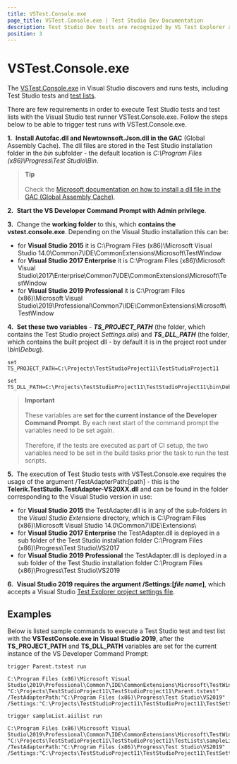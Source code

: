 ```yaml
---
title: VSTest.Console.exe 
page_title: VSTest.Console.exe | Test Studio Dev Documentation
description: Test Studio Dev tests are recognized by VS Test Explorer and could be executed by it. execute Test Studio dev test and test lists via command line with the vstest.console. 
position: 3
---
```

# VSTest.Console.exe

The <a href="https://msdn.microsoft.com/en-us/library/jj155796.aspx" target="_blank">VSTest.Console.exe</a> in Visual Studio discovers and runs tests, including Test Studio tests and <a href="/features/test-execution/test-lists-in-vs-2017-2019" target="_blank">test lists</a>.

There are few requirements in order to execute Test Studio tests and test lists with the Visual Studio test runner VSTest.Console.exe. Follow the steps below to be able to trigger test runs with VSTest.Console.exe.

__1.__&nbsp; __Install Autofac.dll and Newtownsoft.Json.dll in the GAC__ (Global Assembly Cache). The dll files are stored in the Test Studio installation folder in the _bin_ subfolder - the default location is _C:\Program Files (x86)\Progress\Test Studio\Bin_.

> __Tip__
><br>
><br>
> Check the <a href="https://docs.microsoft.com/en-us/dotnet/framework/app-domains/how-to-install-an-assembly-into-the-gac" target="_blank">Microsoft documentation on how to install a dll file in the GAC (Global Assembly Cache)</a>.

__2.__&nbsp; __Start the VS Developer Command Prompt with Admin privilege__.

__3.__&nbsp; Change the __working folder__ to this, which __contains the vstest.console.exe__. Depending on the Visual Studio installation this can be:

* for **Visual Studio 2015** it is C:\Program Files (x86)\Microsoft Visual Studio 14.0\Common7\IDE\CommonExtensions\Microsoft\TestWindow
* for **Visual Studio 2017 Enterprise** it is C:\Program Files (x86)\Microsoft Visual Studio\2017\Enterprise\Common7\IDE\CommonExtensions\Microsoft\TestWindow
* for **Visual Studio 2019 Professional** it is C:\Program Files (x86)\Microsoft Visual Studio\2019\Professional\Common7\IDE\CommonExtensions\Microsoft\TestWindow

__4.__&nbsp; __Set these two variables__ - ***TS_PROJECT_PATH*** (the folder, which contains the Test Studio project _Settings.aiis_) and ***TS_DLL_PATH*** (the folder, which contains the built project dll - by default it is in the project root under _\bin\Debug_).

```
set TS_PROJECT_PATH=C:\Projects\TestStudioProject11\TestStudioProject11

set TS_DLL_PATH=C:\Projects\TestStudioProject11\TestStudioProject11\bin\Debug\TestStudioProject11.dll
```

> __Important__
><br>
><br>
> These variables are __set for the current instance of the Developer Command Prompt__. By each next start of the command prompt the variables need to be set again.
><br>
><br>
> Therefore, if the tests are executed as part of CI setup, the two variables need to be set in the build tasks prior the task to run the test scripts.

__5.__&nbsp; The execution of Test Studio tests with VSTest.Console.exe requires the usage of the argument /TestAdapterPath:[path] - this is the __Telerik.TestStudio.TestAdapter-VS20XX.dll__ and can be found in the folder corresponding to the Visual Studio version in use:

* for **Visual Studio 2015** the TestAdapter.dll is in any of the sub-folders in the *Visual Studio Extensions* directory, which is C:\Program Files (x86)\Microsoft Visual Studio 14.0\Common7\IDE\Extensions\
* for **Visual Studio 2017 Enterprise** the TestAdapter.dll is deployed in a sub folder of the Test Studio installation folder C:\Program Files (x86)\Progress\Test Studio\VS2017
* for **Visual Studio 2019 Professional** the TestAdapter.dll is deployed in a sub folder of the Test Studio installation folder C:\Program Files (x86)\Progress\Test Studio\VS2019

__6.__&nbsp; __Visual Studio 2019 requires the argument /Settings:[_file name_]__, which accepts a Visual Studio <a href="/advanced-topics/project-configuration/test-explorer-settings" target="_blank">Test Explorer project settings file</a>.

## Examples

Below is listed sample commands to execute a Test Studio test and test list with the **VSTestConsole.exe in Visual Studio 2019**, after the **TS\_PROJECT\_PATH** and **TS\_DLL\_PATH** variables are set for the current instance of the VS Developer Command Prompt:

```
trigger Parent.tstest run

C:\Program Files (x86)\Microsoft Visual Studio\2019\Professional\Common7\IDE\CommonExtensions\Microsoft\TestWindow>vstest.console.exe "C:\Projects\TestStudioProject11\TestStudioProject11\Parent.tstest" /TestAdapterPath:"C:\Program Files (x86)\Progress\Test Studio\VS2019" /Settings:"C:\Projects\TestStudioProject11\TestStudioProject11\TestSettings1.testsettings

trigger sampleList.aiilist run

C:\Program Files (x86)\Microsoft Visual Studio\2019\Professional\Common7\IDE\CommonExtensions\Microsoft\TestWindow>vstest.console.exe  "C:\Projects\TestStudioProject11\TestStudioProject11\TestLists\sampleList.aiilist" /TestAdapterPath:"C:\Program Files (x86)\Progress\Test Studio\VS2019" /Settings:"C:\Projects\TestStudioProject11\TestStudioProject11\TestSettings1.testsettings
```
